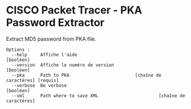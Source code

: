 # CISCO Packet Tracer - PKA Password Extractor
Extract MD5 password from PKA file.
```
Options :
  --help     Affiche l'aide                                            [booléen]
  --version  Affiche le numéro de version                              [booléen]
  --pka      Path to PKA                         [chaîne de caractères] [requis]
  --verbose  Be verbose                                                [booléen]
  --xml      Path where to save XML                       [chaîne de caractères]
```
